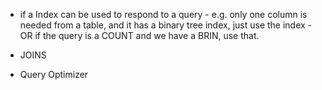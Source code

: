 

- if a Index can be used to respond to a query - e.g. only one column is needed
  from a table, and it has a binary tree index, just use the index - OR if the
  query is a COUNT and we have a BRIN, use that.

- JOINS
- Query Optimizer